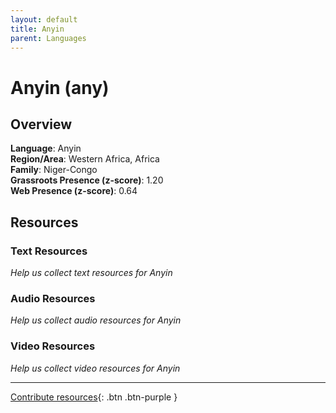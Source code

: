 ```yaml
---
layout: default
title: Anyin
parent: Languages
---
```


# Anyin (any)

## Overview

**Language**: Anyin  
**Region/Area**: Western Africa, Africa  
**Family**: Niger-Congo  
**Grassroots Presence (z-score)**: 1.20  
**Web Presence (z-score)**: 0.64  

## Resources

### Text Resources
*Help us collect text resources for Anyin*

### Audio Resources
*Help us collect audio resources for Anyin*

### Video Resources
*Help us collect video resources for Anyin*

---

[Contribute resources](https://forms.office.com/e/1SfLJx3u1r){: .btn .btn-purple }
